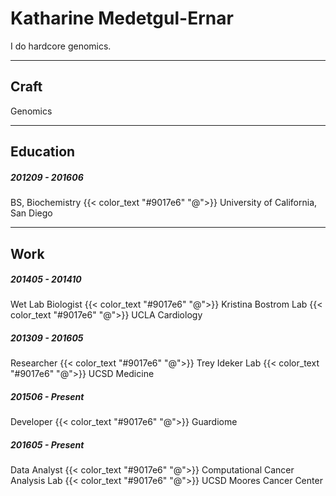 # Katharine Medetgul-Ernar

I do hardcore genomics.

---

## Craft

Genomics

---

## Education

##### 201209 - 201606

BS, Biochemistry
{{< color_text "#9017e6" "@">}} University of California, San Diego

---

## Work

##### 201405 - 201410

Wet Lab Biologist
{{< color_text "#9017e6" "@">}} Kristina Bostrom Lab
{{< color_text "#9017e6" "@">}} UCLA Cardiology

##### 201309 - 201605

Researcher
{{< color_text "#9017e6" "@">}} Trey Ideker Lab
{{< color_text "#9017e6" "@">}} UCSD Medicine

##### 201506 - Present

Developer
{{< color_text "#9017e6" "@">}} Guardiome

##### 201605 - Present

Data Analyst
{{< color_text "#9017e6" "@">}} Computational Cancer Analysis Lab
{{< color_text "#9017e6" "@">}} UCSD Moores Cancer Center
